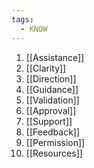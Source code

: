 ```yaml
---
tags:
  - KNOW
---
```

1. [[Assistance]]
2. [[Clarity]]
3. [[Direction]]
4. [[Guidance]]
5. [[Validation]]
6. [[Approval]]
7. [[Support]]
8. [[Feedback]]
9. [[Permission]]
10. [[Resources]]